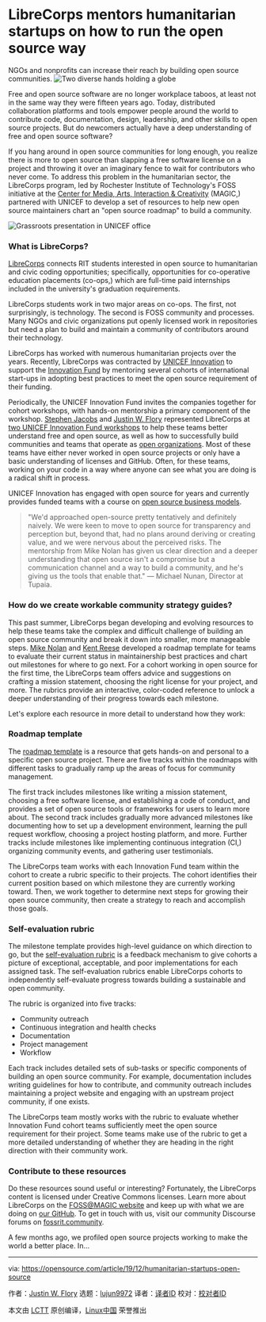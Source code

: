 [#]: collector: (lujun9972)
[#]: translator: ( )
[#]: reviewer: ( )
[#]: publisher: ( )
[#]: url: ( )
[#]: subject: (LibreCorps mentors humanitarian startups on how to run the open source way)
[#]: via: (https://opensource.com/article/19/12/humanitarian-startups-open-source)
[#]: author: (Justin W. Flory https://opensource.com/users/jflory)

LibreCorps mentors humanitarian startups on how to run the open source way
======
NGOs and nonprofits can increase their reach by building open source
communities.
![Two diverse hands holding a globe][1]

Free and open source software are no longer workplace taboos, at least not in the same way they were fifteen years ago. Today, distributed collaboration platforms and tools empower people around the world to contribute code, documentation, design, leadership, and other skills to open source projects. But do newcomers actually have a deep understanding of free and open source software?

If you hang around in open source communities for long enough, you realize there is more to open source than slapping a free software license on a project and throwing it over an imaginary fence to wait for contributors who never come. To address this problem in the humanitarian sector, the LibreCorps program, led by Rochester Institute of Technology's FOSS initiative at the [Center for Media, Arts, Interaction &amp; Creativity][2] (MAGIC,) partnered with UNICEF to develop a set of resources to help new open source maintainers chart an "open source roadmap" to build a community.

![Grassroots presentation in UNICEF office ][3]

### What is LibreCorps?

[LibreCorps][4] connects RIT students interested in open source to humanitarian and civic coding opportunities; specifically, opportunities for co-operative education placements (co-ops,) which are full-time paid internships included in the university's graduation requirements.

LibreCorps students work in two major areas on co-ops. The first, not surprisingly, is technology. The second is FOSS community and processes. Many NGOs and civic organizations put openly licensed work in repositories but need a plan to build and maintain a community of contributors around their technology.

LibreCorps has worked with numerous humanitarian projects over the years. Recently, LibreCorps was contracted by [UNICEF Innovation][5] to support the [Innovation Fund][6] by mentoring several cohorts of international start-ups in adopting best practices to meet the open source requirement of their funding.

Periodically, the UNICEF Innovation Fund invites the companies together for cohort workshops, with hands-on mentorship a primary component of the workshop. [Stephen Jacobs][7] and [Justin W. Flory][8] represented LibreCorps at [two UNICEF Innovation Fund workshops][9] to help these teams better understand free and open source, as well as how to successfully build communities and teams that operate as [open organizatio][10][ns][10]. Most of these teams have either never worked in open source projects or only have a basic understanding of licenses and GitHub. Often, for these teams, working on your code in a way where anyone can see what you are doing is a radical shift in process.

UNICEF Innovation has engaged with open source for years and currently provides funded teams with a course on [open source business models][11].

> "We'd approached open-source pretty tentatively and definitely naively. We were keen to move to open source for transparency and perception but, beyond that, had no plans around deriving or creating value, and we were nervous about the perceived risks. The mentorship from Mike Nolan has given us clear direction and a deeper understanding that open source isn't a compromise but a communication channel and a way to build a community, and he's giving us the tools that enable that." — Michael Nunan, Director at Tupaia.

### How do we create workable community strategy guides?

This past summer, LibreCorps began developing and evolving resources to help these teams take the complex and difficult challenge of building an open source community and break it down into smaller, more manageable steps. [Mike Nolan][12] and [Kent Reese][13] developed a roadmap template for teams to evaluate their current status in maintainership best practices and chart out milestones for where to go next. For a cohort working in open source for the first time, the LibreCorps team offers advice and suggestions on crafting a mission statement, choosing the right license for your project, and more. The rubrics provide an interactive, color-coded reference to unlock a deeper understanding of their progress towards each milestone.

Let's explore each resource in more detail to understand how they work:

### Roadmap template

The [roadmap template][14] is a resource that gets hands-on and personal to a specific open source project. There are five tracks within the roadmaps with different tasks to gradually ramp up the areas of focus for community management.

The first track includes milestones like writing a mission statement, choosing a free software license, and establishing a code of conduct, and provides a set of open source tools or frameworks for users to learn more about. The second track includes gradually more advanced milestones like documenting how to set up a development environment, learning the pull request workflow, choosing a project hosting platform, and more. Further tracks include milestones like implementing continuous integration (CI,) organizing community events, and gathering user testimonials.

The LibreCorps team works with each Innovation Fund team within the cohort to create a rubric specific to their projects. The cohort identifies their current position based on which milestone they are currently working toward. Then, we work together to determine next steps for growing their open source community, then create a strategy to reach and accomplish those goals.

### Self-evaluation rubric

The milestone template provides high-level guidance on which direction to go, but the [self-evaluation rubric][15] is a feedback mechanism to give cohorts a picture of exceptional, acceptable, and poor implementations for each assigned task. The self-evaluation rubrics enable LibreCorps cohorts to independently self-evaluate progress towards building a sustainable and open community.

The rubric is organized into five tracks:

  * Community outreach
  * Continuous integration and health checks
  * Documentation
  * Project management
  * Workflow



Each track includes detailed sets of sub-tasks or specific components of building an open source community. For example, documentation includes writing guidelines for how to contribute, and community outreach includes maintaining a project website and engaging with an upstream project community, if one exists.

The LibreCorps team mostly works with the rubric to evaluate whether Innovation Fund cohort teams sufficiently meet the open source requirement for their project. Some teams make use of the rubric to get a more detailed understanding of whether they are heading in the right direction with their community work.

### Contribute to these resources

Do these resources sound useful or interesting? Fortunately, the LibreCorps content is licensed under Creative Commons licenses. Learn more about LibreCorps on the [FOSS@MAGIC website][4] and keep up with what we are doing on [our GitHub][16]. To get in touch with us, visit our community Discourse forums on [fossrit.community][17].

A few months ago, we profiled open source projects working to make the world a better place. In...

--------------------------------------------------------------------------------

via: https://opensource.com/article/19/12/humanitarian-startups-open-source

作者：[Justin W. Flory][a]
选题：[lujun9972][b]
译者：[译者ID](https://github.com/译者ID)
校对：[校对者ID](https://github.com/校对者ID)

本文由 [LCTT](https://github.com/LCTT/TranslateProject) 原创编译，[Linux中国](https://linux.cn/) 荣誉推出

[a]: https://opensource.com/users/jflory
[b]: https://github.com/lujun9972
[1]: https://opensource.com/sites/default/files/styles/image-full-size/public/lead-images/world_hands_diversity.png?itok=zm4EDxgE (Two diverse hands holding a globe)
[2]: https://www.rit.edu/magic/
[3]: https://opensource.com/sites/default/files/uploads/unicef-flory_0.jpg (Grassroots presentation in UNICEF office )
[4]: https://fossrit.github.io/librecorps/
[5]: https://www.wired.com/story/wired25-stories-people-racing-to-save-us/
[6]: https://unicefinnovationfund.org/
[7]: https://www.rit.edu/magic/affiliate-spotlight-stephen-jacobs
[8]: https://justinwflory.com/
[9]: https://fossrit.github.io/announcements/2019/04/01/unicef-foss-community-building/
[10]: https://opensource.com/open-organization/resources/open-org-maturity-model
[11]: https://www.google.com/url?q=https://agora.unicef.org/course/info.php?id%3D18096&sa=D&ust=1573658770972000&usg=AFQjCNGemgWoJ3kCoKImLCDok7opIo2RCA
[12]: https://nolski.rocks/
[13]: https://kentr.itch.io/
[14]: https://docs.google.com/document/d/1M2nVwh7ArjAU31M7QZWP4AQz1cOyMhw90iP8Wg9lZNo/edit?usp=sharing
[15]: https://docs.google.com/spreadsheets/d/11DaQxbiOv9_EiZEozEkUapf2AsVQ4vBFelhnZ0a8R4w/edit?usp=sharing
[16]: https://github.com/librecorps/
[17]: https://fossrit.community/
